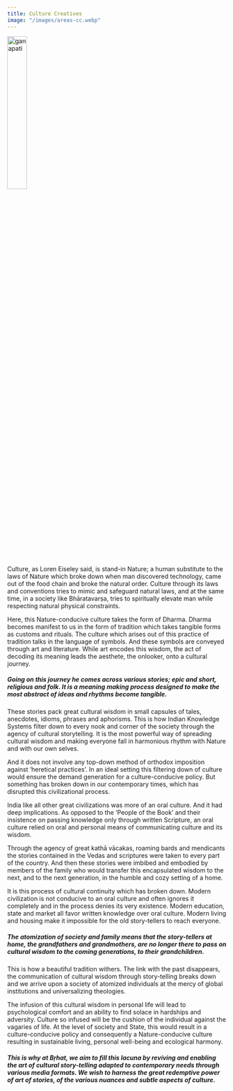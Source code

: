 ```yaml
---
title: Culture Creatives
image: "/images/areas-cc.webp"
---
```


<img class="image" src="/images/corpimages/ganapati.webp" alt="ganapati" />


Culture, as Loren Eiseley said, is stand-in Nature; a human substitute to the laws of Nature which broke down when man discovered technology, came out of the food chain and broke the natural order. Culture through its laws and conventions tries to mimic and safeguard natural laws, and at the same time, in a society like Bhāratavarṣa, tries to spiritually elevate man while respecting natural physical constraints.

Here, this Nature-conducive culture takes the form of Dharma. Dharma becomes manifest to us in the form of tradition which takes tangible forms as customs and rituals. The culture which arises out of this practice of tradition talks in the language of symbols. And these symbols are conveyed through art and literature. While art encodes this wisdom, the act of decoding its meaning leads the aesthete, the onlooker, onto a cultural journey.

##### Going on this journey he comes across various stories; epic and short, religious and folk. It is a meaning making process designed to make the most abstract of ideas and rhythms become tangible.

These stories pack great cultural wisdom in small capsules of tales, anecdotes, idioms, phrases and aphorisms. This is how Indian Knowledge Systems filter down to every nook and corner of the society through the agency of cultural storytelling. It is the most powerful way of spreading cultural wisdom and making everyone fall in harmonious rhythm with Nature and with our own selves.

And it does not involve any top-down method of orthodox imposition against ‘heretical practices’. In an ideal setting this filtering down of culture would ensure the demand generation for a culture-conducive policy. But something has broken down in our contemporary times, which has disrupted this civilizational process.

India like all other great civilizations was more of an oral culture. And it had deep implications. As opposed to the ‘People of the Book’ and their insistence on passing knowledge only through written Scripture, an oral culture relied on oral and personal means of communicating culture and its wisdom.

Through the agency of great kathā vācakas, roaming bards and mendicants the stories contained in the Vedas and scriptures were taken to every part of the country. And then these stories were imbibed and embodied by members of the family who would transfer this encapsulated wisdom to the next, and to the next generation, in the humble and cozy setting of a home.

It is this process of cultural continuity which has broken down. Modern civilization is not conducive to an oral culture and often ignores it completely and in the process denies its very existence. Modern education, state and market all favor written knowledge over oral culture. Modern living and housing make it impossible for the old story-tellers to reach everyone.

##### The atomization of society and family means that the story-tellers at home, the grandfathers and grandmothers, are no longer there to pass on cultural wisdom to the coming generations, to their grandchildren.

This is how a beautiful tradition withers. The link with the past disappears, the communication of cultural wisdom through story-telling breaks down and we arrive upon a society of atomized individuals at the mercy of global institutions and universalizing theologies.

The infusion of this cultural wisdom in personal life will lead to psychological comfort and an ability to find solace in hardships and adversity. Culture so infused will be the cushion of the individual against the vagaries of life. At the level of society and State, this would result in a culture-conducive policy and consequently a Nature-conducive culture resulting in sustainable living, personal well-being and ecological harmony.

##### This is why at Bṛhat, we aim to fill this lacuna by reviving and enabling the art of cultural story-telling adapted to contemporary needs through various media formats. We wish to harness the great redemptive power of art of stories, of the various nuances and subtle aspects of culture.


<style>
.image { object-fit: contain; width: 30%; margin-bottom: 32px;}
</style>